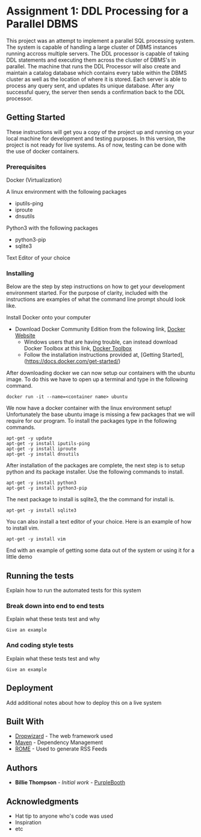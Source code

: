 # Assignment 1: DDL Processing for a Parallel DBMS

This project was an attempt to implement a parallel SQL processing system. The system is capable of handling a large cluster of 
DBMS instances running accross multiple servers. The DDL processor is capable of taking DDL statements and executing them across the 
cluster of DBMS's in parallel. The machine that runs the DDL Processor will also create and maintain a catalog database which 
contains every table within the DBMS cluster as well as the location of where it is stored. Each server is able to process any query
sent, and updates its unique database. After any successful query, the server then sends a confirmation back to the DDL processor.

## Getting Started


These instructions will get you a copy of the project up and running on your local machine for development and testing purposes. 
In this version, the project is not ready for live systems. As of now, testing can be done with the use of docker containers.

### Prerequisites

Docker (Virtualization)

A linux environment with the following packages

* iputils-ping
* iproute
* dnsutils

Python3 with the following packages
 
* python3-pip
* sqlite3

Text Editor of your choice


### Installing

Below are the step by step instructions on how to get your development environment started. For the purpose of clarity, included with the instructions are examples of what the command line prompt should look like. 

Install Docker onto your computer

* Download Docker Community Edition from the following link, [Docker Website](https://www.docker.com) 
    * Windows users that are having trouble, can instead download Docker Toolbox at this link, [Docker Toolbox](https://docs.docker.com/toolbox/toolbox_install_windows/)
    * Follow the installation instructions provided at, [Getting Started], (https://docs.docker.com/get-started/)
    
After downloading docker we can now setup our containers with the ubuntu image. To do this we have to open up a terminal and type in the following command.

```
docker run -it --name=<container name> ubuntu
```

We now have a docker container with the linux environment setup! Unfortunately the base ubuntu image is missing a few packages that we will require for our program. To install the packages type in the following commands.

```
apt-get -y update
apt-get -y install iputils-ping
apt-get -y install iproute
apt-get -y install dnsutils
```

After installation of the packages are complete, the next step is to setup python and its package installer. Use the following commands to install.

```
apt-get -y install python3
apt-get -y install python3-pip
```
The next package to install is sqlite3, the the command for install is.

```
apt-get -y install sqlite3
```

You can also install a text editor of your choice. Here is an example of how to install vim.

```
apt-get -y install vim
```


End with an example of getting some data out of the system or using it for a little demo

## Running the tests

Explain how to run the automated tests for this system

### Break down into end to end tests

Explain what these tests test and why

```
Give an example
```

### And coding style tests

Explain what these tests test and why

```
Give an example
```

## Deployment

Add additional notes about how to deploy this on a live system

## Built With

* [Dropwizard](http://www.dropwizard.io/1.0.2/docs/) - The web framework used
* [Maven](https://maven.apache.org/) - Dependency Management
* [ROME](https://rometools.github.io/rome/) - Used to generate RSS Feeds

## Authors

* **Billie Thompson** - *Initial work* - [PurpleBooth](https://github.com/PurpleBooth)

## Acknowledgments

* Hat tip to anyone who's code was used
* Inspiration
* etc
